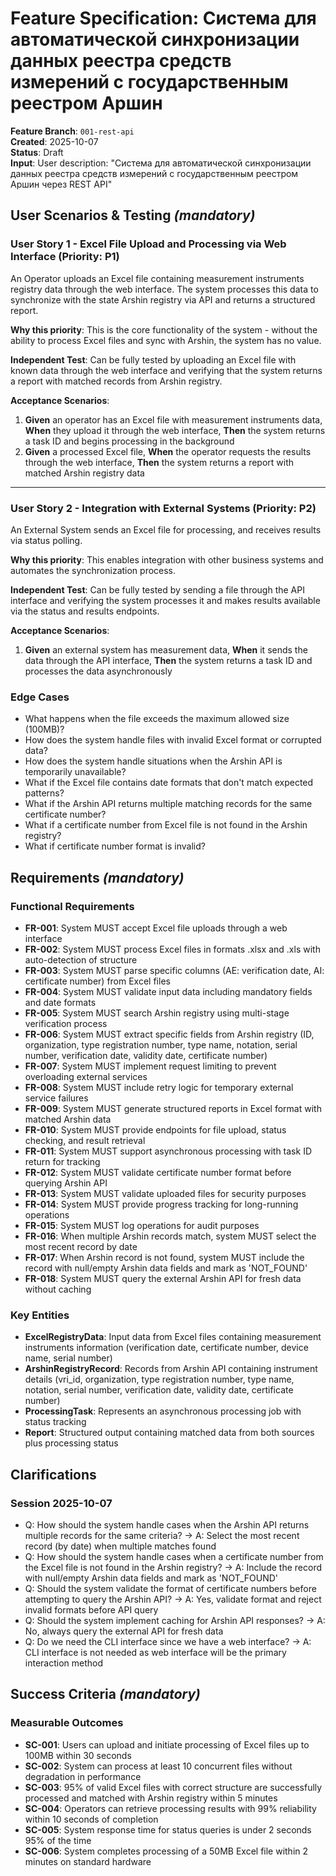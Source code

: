 # Feature Specification: Система для автоматической синхронизации данных реестра средств измерений с государственным реестром Аршин

**Feature Branch**: `001-rest-api`  
**Created**: 2025-10-07  
**Status**: Draft  
**Input**: User description: "Система для автоматической синхронизации данных реестра средств измерений с государственным реестром Аршин через REST API"

## User Scenarios & Testing *(mandatory)*

<!--
  IMPORTANT: User stories should be PRIORITIZED as user journeys ordered by importance.
  Each user story/journey must be INDEPENDENTLY TESTABLE - meaning if you implement just ONE of them,
  you should still have a viable MVP (Minimum Viable Product) that delivers value.
  
  Assign priorities (P1, P2, P3, etc.) to each story, where P1 is the most critical.
  Think of each story as a standalone slice of functionality that can be:
  - Developed independently
  - Tested independently
  - Deployed independently
  - Demonstrated to users independently
-->

### User Story 1 - Excel File Upload and Processing via Web Interface (Priority: P1)

An Operator uploads an Excel file containing measurement instruments registry data through the web interface. The system processes this data to synchronize with the state Arshin registry via API and returns a structured report.

**Why this priority**: This is the core functionality of the system - without the ability to process Excel files and sync with Arshin, the system has no value.

**Independent Test**: Can be fully tested by uploading an Excel file with known data through the web interface and verifying that the system returns a report with matched records from Arshin registry.

**Acceptance Scenarios**:

1. **Given** an operator has an Excel file with measurement instruments data, **When** they upload it through the web interface, **Then** the system returns a task ID and begins processing in the background
2. **Given** a processed Excel file, **When** the operator requests the results through the web interface, **Then** the system returns a report with matched Arshin registry data

---

### User Story 2 - Integration with External Systems (Priority: P2)

An External System sends an Excel file for processing, and receives results via status polling.

**Why this priority**: This enables integration with other business systems and automates the synchronization process.

**Independent Test**: Can be fully tested by sending a file through the API interface and verifying the system processes it and makes results available via the status and results endpoints.

**Acceptance Scenarios**:

1. **Given** an external system has measurement data, **When** it sends the data through the API interface, **Then** the system returns a task ID and processes the data asynchronously

### Edge Cases

- What happens when the file exceeds the maximum allowed size (100MB)?
- How does the system handle files with invalid Excel format or corrupted data?
- How does the system handle situations when the Arshin API is temporarily unavailable?
- What if the Excel file contains date formats that don't match expected patterns?
- What if the Arshin API returns multiple matching records for the same certificate number?
- What if a certificate number from Excel file is not found in the Arshin registry?
- What if certificate number format is invalid?

## Requirements *(mandatory)*

<!--
  ACTION REQUIRED: The content in this section represents placeholders.
  Fill them out with the right functional requirements.
-->

### Functional Requirements

- **FR-001**: System MUST accept Excel file uploads through a web interface
- **FR-002**: System MUST process Excel files in formats .xlsx and .xls with auto-detection of structure
- **FR-003**: System MUST parse specific columns (AE: verification date, AI: certificate number) from Excel files
- **FR-004**: System MUST validate input data including mandatory fields and date formats
- **FR-005**: System MUST search Arshin registry using multi-stage verification process
- **FR-006**: System MUST extract specific fields from Arshin registry (ID, organization, type registration number, type name, notation, serial number, verification date, validity date, certificate number)
- **FR-007**: System MUST implement request limiting to prevent overloading external services
- **FR-008**: System MUST include retry logic for temporary external service failures
- **FR-009**: System MUST generate structured reports in Excel format with matched Arshin data
- **FR-010**: System MUST provide endpoints for file upload, status checking, and result retrieval
- **FR-011**: System MUST support asynchronous processing with task ID return for tracking
- **FR-012**: System MUST validate certificate number format before querying Arshin API
- **FR-013**: System MUST validate uploaded files for security purposes
- **FR-014**: System MUST provide progress tracking for long-running operations
- **FR-015**: System MUST log operations for audit purposes
- **FR-016**: When multiple Arshin records match, system MUST select the most recent record by date
- **FR-017**: When Arshin record is not found, system MUST include the record with null/empty Arshin data fields and mark as 'NOT_FOUND'
- **FR-018**: System MUST query the external Arshin API for fresh data without caching

### Key Entities

- **ExcelRegistryData**: Input data from Excel files containing measurement instruments information (verification date, certificate number, device name, serial number)
- **ArshinRegistryRecord**: Records from Arshin API containing instrument details (vri_id, organization, type registration number, type name, notation, serial number, verification date, validity date, certificate number)
- **ProcessingTask**: Represents an asynchronous processing job with status tracking
- **Report**: Structured output containing matched data from both sources plus processing status

## Clarifications

### Session 2025-10-07

- Q: How should the system handle cases when the Arshin API returns multiple records for the same criteria? → A: Select the most recent record (by date) when multiple matches found
- Q: How should the system handle cases when a certificate number from the Excel file is not found in the Arshin registry? → A: Include the record with null/empty Arshin data fields and mark as 'NOT_FOUND'
- Q: Should the system validate the format of certificate numbers before attempting to query the Arshin API? → A: Yes, validate format and reject invalid formats before API query
- Q: Should the system implement caching for Arshin API responses? → A: No, always query the external API for fresh data
- Q: Do we need the CLI interface since we have a web interface? → A: CLI interface is not needed as web interface will be the primary interaction method

## Success Criteria *(mandatory)*

<!--
  ACTION REQUIRED: Define measurable success criteria.
  These must be technology-agnostic and measurable.
-->

### Measurable Outcomes

- **SC-001**: Users can upload and initiate processing of Excel files up to 100MB within 30 seconds
- **SC-002**: System can process at least 10 concurrent files without degradation in performance
- **SC-003**: 95% of valid Excel files with correct structure are successfully processed and matched with Arshin registry within 5 minutes
- **SC-004**: Operators can retrieve processing results with 99% reliability within 10 seconds of completion
- **SC-005**: System response time for status queries is under 2 seconds 95% of the time
- **SC-006**: System completes processing of a 50MB Excel file within 2 minutes on standard hardware